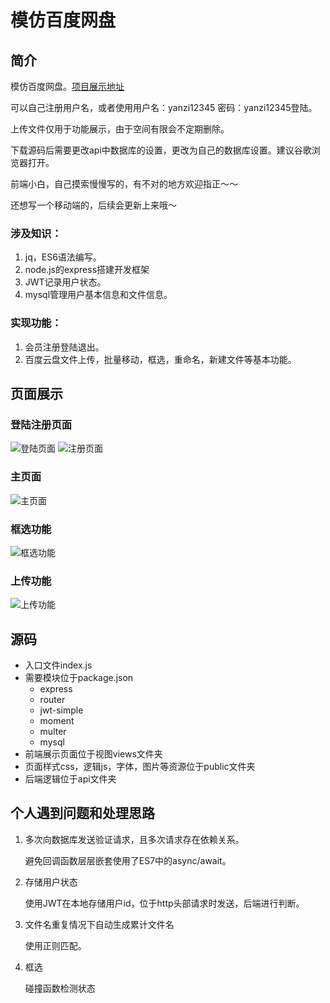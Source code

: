 # 模仿百度网盘

## 简介
模仿百度网盘。[项目展示地址](http://pan.loyous.com/)

可以自己注册用户名，或者使用用户名：yanzi12345 密码：yanzi12345登陆。

上传文件仅用于功能展示，由于空间有限会不定期删除。

下载源码后需要更改api中数据库的设置，更改为自己的数据库设置。建议谷歌浏览器打开。

前端小白，自己摸索慢慢写的，有不对的地方欢迎指正～～

还想写一个移动端的，后续会更新上来哦～

### 涉及知识：
1. jq，ES6语法编写。
2. node.js的express搭建开发框架
3. JWT记录用户状态。
4. mysql管理用户基本信息和文件信息。

### 实现功能：
1. 会员注册登陆退出。
2. 百度云盘文件上传，批量移动，框选，重命名，新建文件等基本功能。

## 页面展示

### 登陆注册页面
![登陆页面](https://raw.githubusercontent.com/yanzi93/swallowPan/master/showimg/%E6%B3%A8%E5%86%8C%E9%A1%B5%E9%9D%A2.png)
![注册页面](https://raw.githubusercontent.com/yanzi93/swallowPan/master/showimg/%E7%99%BB%E9%99%86%E9%A1%B5%E9%9D%A2.png)

### 主页面
![主页面](https://github.com/yanzi93/swallowPan/blob/master/showimg/%E4%B8%BB%E9%A1%B5%E9%9D%A2.png?raw=true)

### 框选功能
![框选功能](https://github.com/yanzi93/swallowPan/blob/master/showimg/%E6%A1%86%E9%80%89.png?raw=true)

### 上传功能
![上传功能](https://github.com/yanzi93/swallowPan/blob/master/showimg/%E7%A7%BB%E5%8A%A8.png?raw=true)

## 源码
- 入口文件index.js
- 需要模块位于package.json
  - express
  - router
  - jwt-simple
  - moment
  - multer
  - mysql
- 前端展示页面位于视图views文件夹
- 页面样式css，逻辑js，字体，图片等资源位于public文件夹
- 后端逻辑位于api文件夹

## 个人遇到问题和处理思路
1. 多次向数据库发送验证请求，且多次请求存在依赖关系。

   避免回调函数层层嵌套使用了ES7中的async/await。
   
2. 存储用户状态

   使用JWT在本地存储用户id，位于http头部请求时发送，后端进行判断。
   
3. 文件名重复情况下自动生成累计文件名

   使用正则匹配。
   
4. 框选

   碰撞函数检测状态
   
